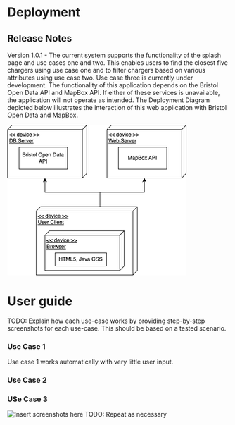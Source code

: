 # Deployment

## Release Notes
Version 1.0.1 - The current system supports the functionality of the splash page and use cases one and two. This enables users to find the closest five chargers using use case one and to filter chargers based on various attributes using use case two. Use case three is currently under development. The functionality of this application depends on the Bristol Open Data API and MapBox API. If either of these services is unavailable, the application will not operate as intended. The Deployment Diagram depicted below illustrates the interaction of this web application with Bristol Open Data and MapBox.

![Deployment Diagram](Images/DeploymentDiagram.png)

# User guide
TODO: Explain how each use-case works by providing step-by-step screenshots for each use-case. This should be based on a tested scenario.

### Use Case 1
Use case 1 works automatically with very little user input. 


### Use Case 2


### USe Case 3

![Insert screenshots here](images/screenshot.png)
TODO: Repeat as necessary
